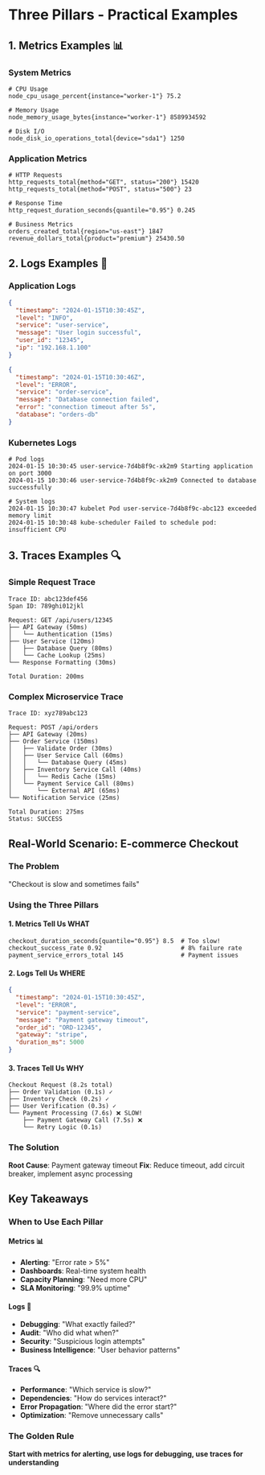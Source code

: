 # Three Pillars - Practical Examples

## 1. Metrics Examples 📊

### System Metrics
```
# CPU Usage
node_cpu_usage_percent{instance="worker-1"} 75.2

# Memory Usage  
node_memory_usage_bytes{instance="worker-1"} 8589934592

# Disk I/O
node_disk_io_operations_total{device="sda1"} 1250
```

### Application Metrics
```
# HTTP Requests
http_requests_total{method="GET", status="200"} 15420
http_requests_total{method="POST", status="500"} 23

# Response Time
http_request_duration_seconds{quantile="0.95"} 0.245

# Business Metrics
orders_created_total{region="us-east"} 1847
revenue_dollars_total{product="premium"} 25430.50
```

## 2. Logs Examples 📝

### Application Logs
```json
{
  "timestamp": "2024-01-15T10:30:45Z",
  "level": "INFO",
  "service": "user-service",
  "message": "User login successful",
  "user_id": "12345",
  "ip": "192.168.1.100"
}

{
  "timestamp": "2024-01-15T10:30:46Z", 
  "level": "ERROR",
  "service": "order-service",
  "message": "Database connection failed",
  "error": "connection timeout after 5s",
  "database": "orders-db"
}
```

### Kubernetes Logs
```
# Pod logs
2024-01-15 10:30:45 user-service-7d4b8f9c-xk2m9 Starting application on port 3000
2024-01-15 10:30:46 user-service-7d4b8f9c-xk2m9 Connected to database successfully

# System logs
2024-01-15 10:30:47 kubelet Pod user-service-7d4b8f9c-abc123 exceeded memory limit
2024-01-15 10:30:48 kube-scheduler Failed to schedule pod: insufficient CPU
```

## 3. Traces Examples 🔍

### Simple Request Trace
```
Trace ID: abc123def456
Span ID: 789ghi012jkl

Request: GET /api/users/12345
├── API Gateway (50ms)
│   └── Authentication (15ms)
├── User Service (120ms)  
│   ├── Database Query (80ms)
│   └── Cache Lookup (25ms)
└── Response Formatting (30ms)

Total Duration: 200ms
```

### Complex Microservice Trace
```
Trace ID: xyz789abc123

Request: POST /api/orders
├── API Gateway (20ms)
├── Order Service (150ms)
│   ├── Validate Order (30ms)
│   ├── User Service Call (60ms)
│   │   └── Database Query (45ms)
│   ├── Inventory Service Call (40ms)
│   │   └── Redis Cache (15ms)
│   └── Payment Service Call (80ms)
│       └── External API (65ms)
└── Notification Service (25ms)

Total Duration: 275ms
Status: SUCCESS
```

## Real-World Scenario: E-commerce Checkout

### The Problem
"Checkout is slow and sometimes fails"

### Using the Three Pillars

#### 1. Metrics Tell Us WHAT
```
checkout_duration_seconds{quantile="0.95"} 8.5  # Too slow!
checkout_success_rate 0.92                      # 8% failure rate
payment_service_errors_total 145                # Payment issues
```

#### 2. Logs Tell Us WHERE
```json
{
  "timestamp": "2024-01-15T10:30:45Z",
  "level": "ERROR", 
  "service": "payment-service",
  "message": "Payment gateway timeout",
  "order_id": "ORD-12345",
  "gateway": "stripe",
  "duration_ms": 5000
}
```

#### 3. Traces Tell Us WHY
```
Checkout Request (8.2s total)
├── Order Validation (0.1s) ✓
├── Inventory Check (0.2s) ✓  
├── User Verification (0.3s) ✓
└── Payment Processing (7.6s) ❌ SLOW!
    ├── Payment Gateway Call (7.5s) ❌
    └── Retry Logic (0.1s)
```

### The Solution
**Root Cause**: Payment gateway timeout
**Fix**: Reduce timeout, add circuit breaker, implement async processing

## Key Takeaways

### When to Use Each Pillar

#### Metrics 📊
- **Alerting**: "Error rate > 5%"
- **Dashboards**: Real-time system health
- **Capacity Planning**: "Need more CPU"
- **SLA Monitoring**: "99.9% uptime"

#### Logs 📝  
- **Debugging**: "What exactly failed?"
- **Audit**: "Who did what when?"
- **Security**: "Suspicious login attempts"
- **Business Intelligence**: "User behavior patterns"

#### Traces 🔍
- **Performance**: "Which service is slow?"
- **Dependencies**: "How do services interact?"
- **Error Propagation**: "Where did the error start?"
- **Optimization**: "Remove unnecessary calls"

### The Golden Rule
**Start with metrics for alerting, use logs for debugging, use traces for understanding**